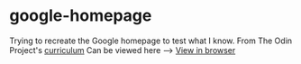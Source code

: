 # google-homepage
Trying to recreate the Google homepage to test what I know. 
From The Odin Project's [curriculum](http://www.theodinproject.com/courses/web-development-101/lessons/html-css)
Can be viewed here --> [View in browser](https://mrhallonline.github.io/google-homepage/)
